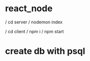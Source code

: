 # react_node
 / cd server
  / nodemon index


 / cd client
 /  npm i
 /  npm start
# create db with psql
